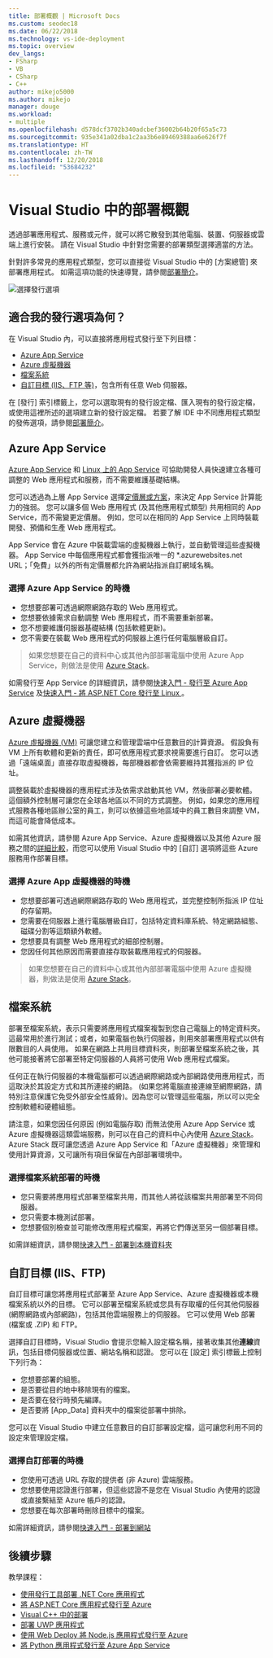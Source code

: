 ```yaml
---
title: 部署概觀 | Microsoft Docs
ms.custom: seodec18
ms.date: 06/22/2018
ms.technology: vs-ide-deployment
ms.topic: overview
dev_langs:
- FSharp
- VB
- CSharp
- C++
author: mikejo5000
ms.author: mikejo
manager: douge
ms.workload:
- multiple
ms.openlocfilehash: d578dcf3702b340adcbef36002b64b20f65a5c73
ms.sourcegitcommit: 935e341a02dba1c2aa3b6e89469388aa6e626f7f
ms.translationtype: HT
ms.contentlocale: zh-TW
ms.lasthandoff: 12/20/2018
ms.locfileid: "53684232"
---
```

# <a name="overview-of-deployment-in-visual-studio"></a>Visual Studio 中的部署概觀

透過部署應用程式、服務或元件，就可以將它散發到其他電腦、裝置、伺服器或雲端上進行安裝。 請在 Visual Studio 中針對您需要的部署類型選擇適當的方法。

針對許多常見的應用程式類型，您可以直接從 Visual Studio 中的 [方案總管] 來部署應用程式。 如需這項功能的快速導覽，請參閱[部署簡介](../deployment/deploying-applications-services-and-components.md)。

![選擇發行選項](../deployment/media/quickstart-publish-azure.png)

## <a name="what-publishing-options-are-right-for-me"></a>適合我的發行選項為何？

在 Visual Studio 內，可以直接將應用程式發行至下列目標：

- [Azure App Service](#azure-app-service)
- [Azure 虛擬機器](#azure-virtual-machines)
- [檔案系統](#file-system)
- [自訂目標 (IIS、FTP 等)](#custom-targets)，包含所有任意 Web 伺服器。

在 [發行] 索引標籤上，您可以選取現有的發行設定檔、匯入現有的發行設定檔，或使用這裡所述的選項建立新的發行設定檔。 若要了解 IDE 中不同應用程式類型的發佈選項，請參閱[部署簡介](../deployment/deploying-applications-services-and-components.md)。

## <a name="azure-app-service"></a>Azure App Service

[Azure App Service](/azure/app-service/app-service-web-overview) 和 [Linux 上的 App Service](/azure/app-service/containers/app-service-linux-intro) 可協助開發人員快速建立各種可調整的 Web 應用程式和服務，而不需要維護基礎結構。

您可以透過為上層 App Service 選擇[定價層或方案](/azure/app-service/azure-web-sites-web-hosting-plans-in-depth-overview)，來決定 App Service 計算能力的強弱。 您可以讓多個 Web 應用程式 (及其他應用程式類型) 共用相同的 App Service，而不需變更定價層。 例如，您可以在相同的 App Service 上同時裝載開發、預備和生產 Web 應用程式。

App Service 會在 Azure 中裝載雲端的虛擬機器上執行，並自動管理這些虛擬機器。 App Service 中每個應用程式都會獲指派唯一的 \*.azurewebsites.net URL；「免費」以外的所有定價層都允許為網站指派自訂網域名稱。

### <a name="when-to-choose-azure-app-service"></a>選擇 Azure App Service 的時機

- 您想要部署可透過網際網路存取的 Web 應用程式。
- 您想要依據需求自動調整 Web 應用程式，而不需要重新部署。
- 您不想要維護伺服器基礎結構 (包括軟體更新)。
- 您不需要在裝載 Web 應用程式的伺服器上進行任何電腦層級自訂。

> 如果您想要在自己的資料中心或其他內部部署電腦中使用 Azure App Service，則做法是使用 [Azure Stack](https://azure.microsoft.com/overview/azure-stack/)。

如需發行至 App Service 的詳細資訊，請參閱[快速入門 - 發行至 Azure App Service](quickstart-deploy-to-azure.md) 及[快速入門 - 將 ASP.NET Core 發行至 Linux ](quickstart-deploy-to-linux.md)。

## <a name="azure-virtual-machines"></a>Azure 虛擬機器

[Azure 虛擬機器 (VM)](https://azure.microsoft.com/documentation/services/virtual-machines/) 可讓您建立和管理雲端中任意數目的計算資源。 假設負有 VM 上所有軟體和更新的責任，即可依應用程式要求視需要進行自訂。 您可以透過「遠端桌面」直接存取虛擬機器，每部機器都會依需要維持其獲指派的 IP 位址。

調整裝載於虛擬機器的應用程式涉及依需求啟動其他 VM，然後部署必要軟體。 這個額外控制層可讓您在全球各地區以不同的方式調整。 例如，如果您的應用程式服務各種地區辦公室的員工，則可以依據這些地區域中的員工數目來調整 VM，而這可能會降低成本。

如需其他資訊，請參閱 Azure App Service、Azure 虛擬機器以及其他 Azure 服務之間的[詳細比較](https://azure.microsoft.com/documentation/articles/choose-web-site-cloud-service-vm/)，而您可以使用 Visual Studio 中的 [自訂] 選項將這些 Azure 服務用作部署目標。

### <a name="when-to-choose-azure-app-virtual-machines"></a>選擇 Azure App 虛擬機器的時機

- 您想要部署可透過網際網路存取的 Web 應用程式，並完整控制所指派 IP 位址的存留期。
- 您需要在伺服器上進行電腦層級自訂，包括特定資料庫系統、特定網路組態、磁碟分割等這類額外軟體。
- 您想要具有調整 Web 應用程式的細部控制層。
- 您因任何其他原因而需要直接存取裝載應用程式的伺服器。

> 如果您想要在自己的資料中心或其他內部部署電腦中使用 Azure 虛擬機器，則做法是使用 [Azure Stack](https://azure.microsoft.com/overview/azure-stack/)。

## <a name="file-system"></a>檔案系統

部署至檔案系統，表示只需要將應用程式檔案複製到您自己電腦上的特定資料夾。 這最常用於進行測試；或者，如果電腦也執行伺服器，則用來部署應用程式以供有限數目的人員使用。 如果在網路上共用目標資料夾，則部署至檔案系統之後，其他可能接著將它部署至特定伺服器的人員將可使用 Web 應用程式檔案。

任何正在執行伺服器的本機電腦都可以透過網際網路或內部網路使用應用程式，而這取決於其設定方式和其所連接的網路。 (如果您將電腦直接連線至網際網路，請特別注意保護它免受外部安全性威脅)。因為您可以管理這些電腦，所以可以完全控制軟體和硬體組態。

請注意，如果您因任何原因 (例如電腦存取) 而無法使用 Azure App Service 或 Azure 虛擬機器這類雲端服務，則可以在自己的資料中心內使用 [Azure Stack](https://azure.microsoft.com/overview/azure-stack/)。 Azure Stack 既可讓您透過 Azure App Service 和「Azure 虛擬機器」來管理和使用計算資源，又可讓所有項目保留在內部部署環境中。

### <a name="when-to-choose-file-system-deployment"></a>選擇檔案系統部署的時機

- 您只需要將應用程式部署至檔案共用，而其他人將從該檔案共用部署至不同伺服器。
- 您只需要本機測試部署。
- 您想要個別檢查並可能修改應用程式檔案，再將它們傳送至另一個部署目標。

如需詳細資訊，請參閱[快速入門 - 部署到本機資料夾](quickstart-deploy-to-local-folder.md)

## <a name="custom-targets-iis-ftp"></a>自訂目標 (IIS、FTP)

自訂目標可讓您將應用程式部署至 Azure App Service、Azure 虛擬機器或本機檔案系統以外的目標。 它可以部署至檔案系統或您具有存取權的任何其他伺服器 (網際網路或內部網路)，包括其他雲端服務上的伺服器。 它可以使用 Web 部署 (檔案或 .ZIP) 和 FTP。

選擇自訂目標時，Visual Studio 會提示您輸入設定檔名稱，接著收集其他**連線**資訊，包括目標伺服器或位置、網站名稱和認證。 您可以在 [設定] 索引標籤上控制下列行為：

- 您想要部署的組態。
- 是否要從目的地中移除現有的檔案。
- 是否要在發行時預先編譯。
- 是否要將 [App_Data] 資料夾中的檔案從部署中排除。

您可以在 Visual Studio 中建立任意數目的自訂部署設定檔，這可讓您利用不同的設定來管理設定檔。

### <a name="when-to-choose-custom-deployment"></a>選擇自訂部署的時機

- 您使用可透過 URL 存取的提供者 (非 Azure) 雲端服務。
- 您想要使用認證進行部署，但這些認證不是您在 Visual Studio 內使用的認證或直接繫結至 Azure 帳戶的認證。
- 您想要在每次部署時刪除目標中的檔案。

如需詳細資訊，請參閱[快速入門 - 部署到網站](quickstart-deploy-to-a-web-site.md)

## <a name="next-steps"></a>後續步驟

教學課程：

- [使用發行工具部署 .NET Core 應用程式](/dotnet/core/deploying/deploy-with-vs?toc=/visualstudio/deployment/toc.json&bc=/visualstudio/deployment/_breadcrumb/toc.json)
- [將 ASP.NET Core 應用程式發行至 Azure](/aspnet/core/tutorials/publish-to-azure-webapp-using-vs?toc=/visualstudio/deployment/toc.json&bc=/visualstudio/deployment/_breadcrumb/toc.json)
- [Visual C++ 中的部署](/cpp/ide/deployment-in-visual-cpp)
- [部署 UWP 應用程式](/windows/uwp/packaging/packaging-uwp-apps?toc=/visualstudio/deployment/toc.json&bc=/visualstudio/deployment/_breadcrumb/toc.json)
- [使用 Web Deploy 將 Node.js 應用程式發行至 Azure](https://github.com/Microsoft/nodejstools/wiki/Publish-to-Azure-Website-using-Web-Deploy?toc=/visualstudio/deployment/toc.json&bc=/visualstudio/deployment/_breadcrumb/toc.json)
- [將 Python 應用程式發行至 Azure App Service](../python/publishing-python-web-applications-to-azure-from-visual-studio.md?toc=/visualstudio/deployment/toc.json&bc=/visualstudio/deployment/_breadcrumb/toc.json)

